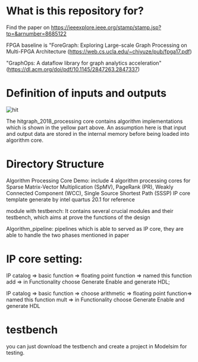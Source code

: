 # What is this repository for?
Find the paper on https://ieeexplore.ieee.org/stamp/stamp.jsp?tp=&arnumber=8685122

FPGA baseline is "ForeGraph: Exploring Large-scale Graph Processing on Multi-FPGA Architecture (https://web.cs.ucla.edu/~chiyuze/pub/fpga17.pdf) 

"GraphOps: A dataflow library for
graph analytics acceleration" (https://dl.acm.org/doi/pdf/10.1145/2847263.2847337)

# Definition of inputs and outputs
![hit](https://user-images.githubusercontent.com/58924633/85347795-8a8c9680-b4ae-11ea-9f91-51bd60abe20e.PNG)

The hitgraph_2018_processing core contains algorithm implementations which is shown in the yellow part above.
An assumption here is that input and output data are stored in the internal memory before being loaded into algorithm core. 

# Directory Structure
  Algorithm Processing Core Demo: include 4 algorithm processing cores for Sparse Matrix-Vector Multiplication (SpMV), PageRank (PR), Weakly Connected Component (WCC), Single Source Shortest Path (SSSP)
IP core template generate by intel quartus 20.1 for reference

module with testbench: It contains several crucial modules and their testbench, which aims at prove the functions of the design

Algorithm_pipeline: pipelines which is able to served as IP core, they are able to handle the two phases mentioned in paper

# IP core setting:
  IP catalog => basic function => floating point function => named this function add => in Functionality choose Generate Enable and generate HDL;
  
  IP catalog =>  basic function => choose arithmetic => floating point function=> named this function mult => in Functionality choose Generate Enable and generate HDL
  # testbench
  you can just download the testbench and create a project in Modelsim for testing.
